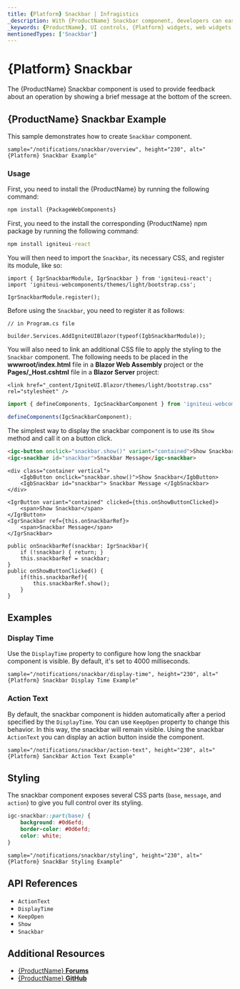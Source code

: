 ```yaml
---
title: {Platform} Snackbar | Infragistics
_description: With {ProductName} Snackbar component, developers can easily integrate a brief, single-line message within mobile and desktop applications.
_keywords: {ProductName}, UI controls, {Platform} widgets, web widgets, UI widgets, {Platform}, Native {Platform} Components Suite, Native {Platform} Controls, Native {Platform} Components Library, {Platform} Snackbar components
mentionedTypes: ['Snackbar']
---
```


# {Platform} Snackbar

The {ProductName} Snackbar component is used to provide feedback about an operation by showing a brief message at the bottom of the screen.

## {ProductName} Snackbar Example

This sample demonstrates how to create `Snackbar` component.

`sample="/notifications/snackbar/overview", height="230", alt="{Platform} Snackbar Example"`


<div class="divider--half"></div>

### Usage

<!-- WebComponents -->
First, you need to install the {ProductName} by running the following command:

```cmd
npm install {PackageWebComponents}
```
<!-- end: WebComponents -->

<!-- React -->

First, you need to the install the corresponding {ProductName} npm package by running the following command:

```cmd
npm install igniteui-react
```

You will then need to import the `Snackbar`, its necessary CSS, and register its module, like so:

```tsx
import { IgrSnackbarModule, IgrSnackbar } from 'igniteui-react';
import 'igniteui-webcomponents/themes/light/bootstrap.css';

IgrSnackbarModule.register();
```

<!-- end: React -->

Before using the `Snackbar`, you need to register it as follows:


```razor
// in Program.cs file

builder.Services.AddIgniteUIBlazor(typeof(IgbSnackbarModule));
```

<!-- Blazor -->

You will also need to link an additional CSS file to apply the styling to the `Snackbar` component. The following needs to be placed in the **wwwroot/index.html** file in a **Blazor Web Assembly** project or the **Pages/_Host.cshtml** file in a **Blazor Server** project:

```razor
<link href="_content/IgniteUI.Blazor/themes/light/bootstrap.css" rel="stylesheet" />
```

<!-- end: Blazor -->

```ts
import { defineComponents, IgcSnackbarComponent } from 'igniteui-webcomponents';

defineComponents(IgcSnackbarComponent);
```

The simplest way to display the snackbar component is to use its `Show` method and call it on a button click.

```html
<igc-button onclick="snackbar.show()" variant="contained">Show Snackbar</igc-button>
<igc-snackbar id="snackbar">Snackbar Message</igc-snackbar>
```

```razor
<div class="container vertical">
    <IgbButton onclick="snackbar.show()">Show Snackbar</IgbButton>
    <IgbSnackbar id="snackbar"> Snackbar Message </IgbSnackbar>
</div>
```

```tsx
<IgrButton variant="contained" clicked={this.onShowButtonClicked}>
    <span>Show Snackbar</span>
</IgrButton>
<IgrSnackbar ref={this.onSnackbarRef}>
    <span>Snackbar Message</span>
</IgrSnackbar>

public onSnackbarRef(snackbar: IgrSnackbar){
    if (!snackbar) { return; }
    this.snackbarRef = snackbar;
}
public onShowButtonClicked() {
    if(this.snackbarRef){
        this.snackbarRef.show();
    }
}
```

## Examples

### Display Time

Use the `DisplayTime` property to configure how long the snackbar component is visible. By default, it's set to 4000 milliseconds.

`sample="/notifications/snackbar/display-time", height="230", alt="{Platform} Snackbar Display Time Example"`



### Action Text

By default, the snackbar component is hidden automatically after a period specified by the `DisplayTime`. You can use `KeepOpen` property to change this behavior. In this way, the snackbar will remain visible. Using the snackbar `ActionText` you can display an action button inside the component.

`sample="/notifications/snackbar/action-text", height="230", alt="{Platform} Sanckbar Action Text Example"`



## Styling

The snackbar component exposes several CSS parts (`base`, `message`, and `action`) to give you full control over its styling.

```css
igc-snackbar::part(base) {
    background: #0d6efd;
    border-color: #0d6efd;
    color: white;
}
```

`sample="/notifications/snackbar/styling", height="230", alt="{Platform} SnackBar Styling Example"`

<div class="divider--half"></div>


## API References

 - `ActionText`
 - `DisplayTime`
 - `KeepOpen`
 - `Show`
 - `Snackbar`

## Additional Resources

* [{ProductName} **Forums**]({ForumsLink})
* [{ProductName} **GitHub**]({GithubLink})